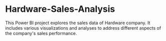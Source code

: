 # Hardware-Sales-Analysis
This Power BI project explores the sales data of Hardware company. It includes various visualizations and analyses to address different aspects of the company's sales performance.
